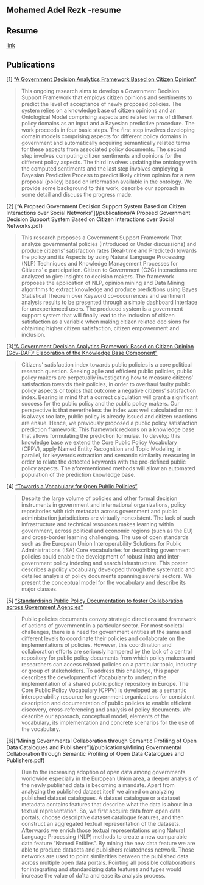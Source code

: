 ## Mohamed Adel Rezk -resume

Resume
---
[link](Rezk-resume.pdf)

Publications
----

[1] [“A Government Decision Analytics Framework Based on Citizen Opinion”](http://dl.acm.org/citation.cfm?id=2910093&CFID=799242938&CFTOKEN=37955034)

> This ongoing research aims to develop a Government Decision Support Framework that employs citizen opinions and sentiments to predict the level of acceptance of newly proposed policies. The system relies on a knowledge base of citizen opinions and an Ontological Model comprising aspects and related terms of different policy domains as an input and a Bayesian predictive procedure. The work proceeds in four basic steps. The first step involves developing domain models comprising aspects for different policy domains in government and automatically acquiring semantically related terms for these aspects from associated policy documents. The second step involves computing citizen sentiments and opinions for the different policy aspects. The third involves updating the ontology with the computed sentiments and the last step involves employing a Bayesian Predictive Process to predict likely citizen opinion for a new proposal (policy) based on information available in the ontology. We provide some background to this work, describe our approach in some detail and discuss the progress made.



[2] [“A Propsed Government Decision Support System Based on Citizen Interactions over Social Networks”](/publications/A Propsed Government Decision Support System Based on Citizen Interactions over Social Networks.pdf)

>This research proposes a Government Support Framework That analyze governmental policies (Introduced or Under discussions) and produce citizens’ satisfaction rates (Real-time and Predicted) towards the policy and its Aspects by using Natural Language Processing (NLP) Techniques and Knowledge Management Processes for Citizens’ e participation. Citizen to Government (C2G) interactions are analyzed to give insights to decision makers. The framework proposes the application of NLP, opinion mining and Data Mining algorithms to extract knowledge and produce predictions using Bayes Statistical Theorem over Keyword co-occurrences and sentiment analysis results to be presented through a simple dashboard Interface for unexperienced users. The produced system is a government support system that will finally lead to the inclusion of citizen satisfaction as a variable when making citizen related decisions for obtaining higher citizen satisfaction, citizen empowerment and inclusion.

[3][“A Government Decision Analytics Framework Based on Citizen Opinion (Gov-DAF): Elaboration of the Knowledge Base Component”](/publications/Mohamed-Adel-gov-daf.pdf)

>Citizens’ satisfaction index towards public policies is a core political research question. Seeking agile and efficient public policies, public policy makers are perpetually investigating how to measure citizens’ satisfaction towards their policies, in order to overhaul faulty public policy aspects or topics that outcome a negative citizens’ satisfaction index. Bearing in mind that a correct calculation will grant a significant success for the public policy and the public policy makers. Our perspective is that nevertheless the index was well calculated or not it is always too late, public policy is already issued and citizen reactions are ensue. Hence, we previously proposed a public policy satisfaction prediction framework. This framework reckons on a knowledge base that allows formulating the prediction formulae. To develop this knowledge base we extend the Core Public Policy Vocabulary (CPPV), apply Named Entity Recognition and Topic Modeling, in parallel, for keywords extraction and semantic similarity measuring in order to relate the detected keywords with the pre-defined public policy aspects. The aforementioned methods will allow an automated population of the prediction knowledge base.


[4] [“Towards a Vocabulary for Open Public Policies”](http://dl.acm.org/citation.cfm?id=3047366)

>Despite the large volume of policies and other formal decision instruments in government and international organizations, policy repositories with rich metadata across government and public administration jurisdictions are virtually nonexistent. The lack of such infrastructure and technical resources makes learning within government, across political and economic regions (such as the EU) and cross-border learning challenging. The use of open standards such as the European Union Interoperability Solutions for Public Administrations (ISA) Core vocabularies for describing government policies could enable the development of robust intra and inter-government policy indexing and search infrastructure. This poster describes a policy vocabulary developed through the systematic and detailed analysis of policy documents spanning several sectors. We present the conceptual model for the vocabulary and describe its major classes.

[5] [“Standardising Public Policy Documentation to foster Collaboration across Government Agencies”](/publications/CPPV.pdf)

>Public policies documents convey strategic directions and framework of actions of government in a particular sector. For most societal challenges, there is a need for government entities at the same and different levels to coordinate their policies and collaborate on the implementations of policies. However, this coordination and collaboration efforts are seriously hampered by the lack of a central repository for public policy documents from which policy makers and researchers can access related policies on a particular topic, industry or group of stakeholders. To address this challenge, this paper describes the development of Vocabulary to underpin the implementation of a shared public policy repository in Europe. The Core Public Policy Vocabulary (CPPV) is developed as a semantic interoperability resource for government organizations for consistent description and documentation of public policies to enable efficient discovery, cross-referencing and analysis of policy documents. We describe our approach, conceptual model, elements of the vocabulary, its implementation and concrete scenarios for the use of the vocabulary.

[6][“Mining Governmental Collaboration through Semantic Profiling of Open Data Catalogues and Publishers”](/publications/Mining Governmental Collaboration through Semantic Profiling of Open Data Catalogues and Publishers.pdf)

>Due to the increasing adoption of open data among governments worldwide especially in the European Union area, a deeper analysis of the newly published data is becoming a mandate. Apart from analyzing the published dataset itself we aimed on analyzing published dataset catalogues. A dataset catalogue or a dataset metadata contains features that describe what the data is about in a textual representation. So, we first acquire data from open data portals, choose descriptive dataset catalogue features, and then construct an aggregated textual representation of the datasets. Afterwards we enrich those textual representations using Natural Language Processing (NLP) methods to create a new comparable data feature “Named Entities”. By mining the new data feature we are able to produce datasets and publishers relatedness network. Those networks are used to point similarities between the published data across multiple open data portals. Pointing all possible collaborations for integrating and standardizing data features and types would increase the value of da1ta and ease its analysis process.
